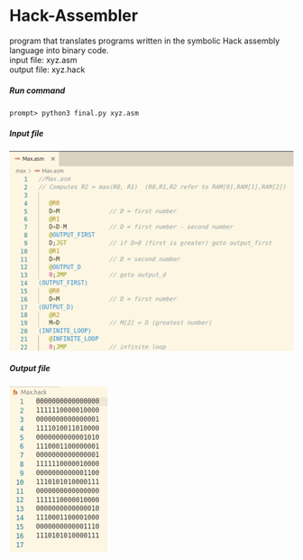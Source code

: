 # Hack-Assembler
program that translates programs written in the symbolic Hack assembly language into binary code.<br /> input file: xyz.asm<br />
output file: xyz.hack <br />

##### Run command
```
prompt> python3 final.py xyz.asm 
```
##### Input file
![](https://github.com/amarjeet-saini/Hack-Assembler/blob/main/input.png)

##### Output file
![](https://github.com/amarjeet-saini/Hack-Assembler/blob/main/output.png)
